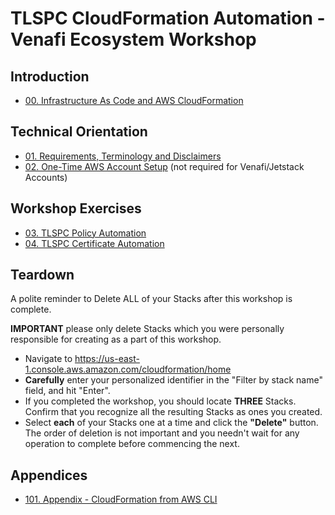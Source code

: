 # TLSPC CloudFormation Automation - Venafi Ecosystem Workshop

## Introduction
* [00. Infrastructure As Code and AWS CloudFormation](00-iac-cloudformation/README.md)

## Technical Orientation
* [01. Requirements, Terminology and Disclaimers](01-requirements-terminology-and-disclaimers/README.md)
* [02. One-Time AWS Account Setup](02-one-time-aws-account-setup/README.md) (not required for Venafi/Jetstack Accounts)

## Workshop Exercises
* [03. TLSPC Policy Automation](03-tlspc-policy-automation/README.md)
* [04. TLSPC Certificate Automation](04-tlspc-certificate-automation/README.md)

## Teardown

A polite reminder to Delete ALL of your Stacks after this workshop is complete.

**IMPORTANT** please only delete Stacks which you were personally responsible for creating as a part of this workshop.

- Navigate to https://us-east-1.console.aws.amazon.com/cloudformation/home
- **Carefully** enter your personalized identifier in the "Filter by stack name" field, and hit "Enter".
- If you completed the workshop, you should locate **THREE** Stacks.
  Confirm that you recognize all the resulting Stacks as ones you created.
- Select **each** of your Stacks one at a time and click the **"Delete"** button.
  The order of deletion is not important and you needn't wait for any operation to complete before commencing the next.

## Appendices
* [101. Appendix - CloudFormation from AWS CLI](101-cloudformation-from-aws-cli/README.md)
